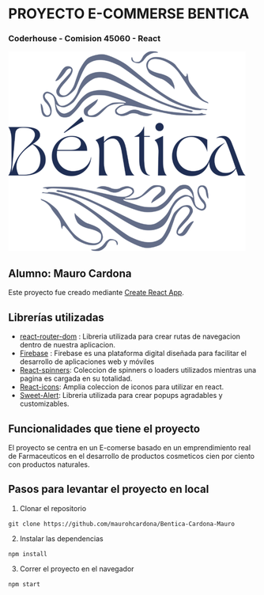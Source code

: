 # PROYECTO E-COMMERSE BENTICA
### Coderhouse - Comision 45060 - React

![](src\Imagenes\Logo-Bentica.png)

## Alumno: Mauro Cardona

Este proyecto fue creado mediante [Create React App](https://github.com/facebook/create-react-app).

## Librerías utilizadas

-   [react-router-dom](https://reactrouter.com/en/main) : Libreria utilizada para crear rutas de navegacion dentro de nuestra aplicacion.
-   [Firebase](https://firebase.google.com/) : Firebase es una plataforma digital diseñada para facilitar el desarrollo de aplicaciones web y móviles  
-   [React-spinners](https://www.npmjs.com/package/react-spinners): Coleccion de spinners o loaders utilizados mientras una pagina es cargada en su totalidad.
-   [React-icons](https://react-icons.github.io/react-icons/): Amplia coleccion de iconos para utilizar en react.
-   [Sweet-Alert](https://sweetalert2.github.io/): Libreria utilizada para crear popups agradables y customizables.

## Funcionalidades que tiene el proyecto

El proyecto se centra en un E-comerse basado en un emprendimiento real de Farmaceuticos en el desarrollo de productos cosmeticos cien por ciento con productos naturales.

## Pasos para levantar el proyecto en local

1.  Clonar el repositorio

```
git clone https://github.com/maurohcardona/Bentica-Cardona-Mauro
```

2. Instalar las dependencias

```
npm install
```

3. Correr el proyecto en el navegador

```
npm start
```